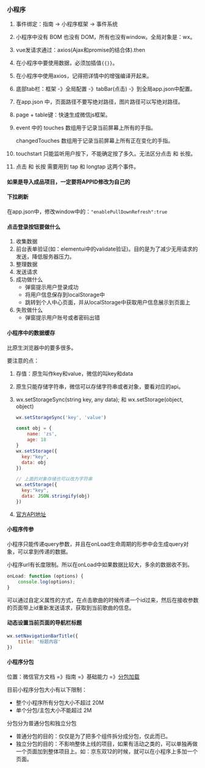 ### 小程序

1. 事件绑定：指南 → 小程序框架 → 事件系统

2. 小程序中没有 BOM 也没有 DOM，所有也没有window。全局对象是：wx。

3. vue发请求通过：axios(Ajax和promise的结合体).then

5. 在小程序中要使用数据，必须加插值`{{}}`。

6. 在小程序中使用axios，记得把详情中的增强编译开起来。

7. 底部tab栏：框架 -》全局配置 -》tabBar(点击) -》到全局app.json中配置。

8. 在app.json 中，页面路径不要写绝对路径，图片路径可以写绝对路径。

9. page + table键：快速生成微信js框架。

10. event 中的 touches 数组用于记录当前屏幕上所有的手指。

    changedTouches 数组用于记录当前屏幕上所有正在变化的手指。

11. touchstart 只能监听用户按下，不能确定按了多久。无法区分点击 和 长按。

12. 点击 和 长按 需要用到 tap 和 longtap 这两个事件。

#### 如果是导入成品项目，一定要将APPID修改为自己的

#### 下拉刷新

在app.json中，修改window中的：`"enablePullDownRefresh":true`



#### 点击登录按钮要做什么

1. 收集数据
2. 前台表单验证(如：elementui中的validate验证)。目的是为了减少无用请求的发送，降低服务器压力。
3. 整理数据
4. 发送请求
5. 成功做什么
   - 弹窗提示用户登录成功
   - 将用户信息保存到localStorage中
   - 跳转到个人中心页面，并从localStorage中获取用户信息展示到页面上
6. 失败做什么
   - 弹窗提示用户账号或者密码出错



#### 小程序中的数据缓存

比原生浏览器中的要多很多。

要注意的点：

1. 存值：原生叫作key和value，微信的叫key和data

2. 原生只能存储字符串，微信可以存储字符串或者对象，要看对应的api。

3. wx.setStorageSync(string key, any data); 和 wx.setStorage(object, object)

   ```js
   wx.setStorageSync('key', 'value')
   ```

   ```js
   const obj = {
       name: 'zs',
       age: 18
   }
   wx.setStorage({
     key:"key",
     data: obj
   })
   
   // 上面的对象存储也可以改为字符串
   wx.setStorage({
     key:"key",
     data: JSON.stringify(obj)
   })
   ```

   

4. [官方API地址](https://developers.weixin.qq.com/miniprogram/dev/api/storage/wx.setStorageSync.html)



#### 小程序传参

小程序只能传递query参数，并且在onLoad生命周期的形参中会生成query对象，可以拿到传递的数据。

小程序url有长度限制。所以在onLoad中如果数据比较大，多余的数据收不到。

```js
onLoad: function (options) {
    console.log(options);
}
```

可以通过自定义属性的方式，在点击歌曲的时候传递一个id过来，然后在接收参数的页面带上id重新发送请求，获取到当前歌曲的信息。

#### 动态设置当前页面的导航栏标题

```js
wx.setNavigationBarTitle({
    title: '标题内容'
})
```

#### 小程序分包

位置：微信官方文档 =》指南 =》基础能力 =》[分包加载](https://developers.weixin.qq.com/miniprogram/dev/framework/subpackages/basic.html)

目前小程序分包大小有以下限制：

- 整个小程序所有分包大小不超过 20M
- 单个分包/主包大小不能超过 2M



分包分为普通分包和独立分包

- 普通分包的目的：仅仅是为了把多个组件拆分成分包，仅此而已。
- 独立分包的目的：不影响整体上线的项目，如果有活动之类的，可以单独再做一个页面加到整体项目上。如：京东双12的时候，就可以在小程序上多加一个页面。













































